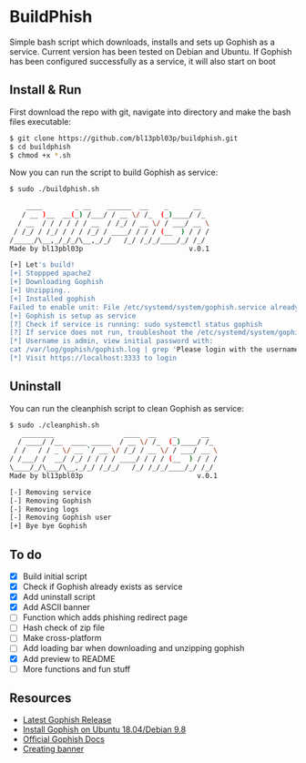 # BuildPhish
Simple bash script which downloads, installs and sets up Gophish as a service. Current version has been tested on Debian and Ubuntu.
If Gophish has been configured successfully as a service, it will also start on boot

## Install & Run
First download the repo with git, navigate into directory and make the bash files executable:
```bash
$ git clone https://github.com/bl13pbl03p/buildphish.git
$ cd buildphish
$ chmod +x *.sh
```
Now you can run the script to build Gophish as service:
```bash
$ sudo ./buildphish.sh
 
    ____        _ __    ______  __    _      __  
   / __ )__  __(_) /___/ / __ \/ /_  (_)____/ /_ 
  / __  / / / / / / __  / /_/ / __ \/ / ___/ __ \
 / /_/ / /_/ / / / /_/ / ____/ / / / (__  ) / / /
/_____/\__,_/_/_/\__,_/_/   /_/ /_/_/____/_/ /_/
Made by bl13pbl03p                          v.0.1

[+] Let's build!
[+] Stoppped apache2
[+] Downloading Gophish
[+] Unzipping..
[+] Installed gophish
Failed to enable unit: File /etc/systemd/system/gophish.service already exists.
[+] Gophish is setup as service
[?] Check if service is running: sudo systemctl status gophish
[?] If service does not run, troubleshoot the /etc/systemd/system/gophish.service file
[*] Username is admin, view initial password with:
cat /var/log/gophish/gophish.log | grep 'Please login with the username admin and the password'
[*] Visit https://localhost:3333 to login
```
## Uninstall
You can run the cleanphish script to clean Gophish as service:
```bash
$ sudo ./cleanphish.sh
   ________                 ____  __    _      __  
  / ____/ /__  ____ _____  / __ \/ /_  (_)____/ /_ 
 / /   / / _ \/ __ `/ __ \/ /_/ / __ \/ / ___/ __ \
/ /___/ /  __/ /_/ / / / / ____/ / / / (__  ) / / /
\____/_/\___/\__,_/_/ /_/_/   /_/ /_/_/____/_/ /_/                     
Made by bl13pbl03p                            v.0.1

[-] Removing service
[-] Removing Gophish
[-] Removing logs
[-] Removing Gophish user
[+] Bye bye Gophish
```
## To do
- [x]  Build initial script
- [x]  Check if Gophish already exists as service
- [x]  Add uninstall script
- [x]  Add ASCII banner
- [ ]  Function which adds phishing redirect page
- [ ]  Hash check of zip file
- [ ]  Make cross-platform
- [ ]  Add loading bar when downloading and unzipping gophish
- [x]  Add preview to README
- [ ]  More functions and fun stuff
## Resources
- [Latest Gophish Release](https://github.com/gophish/gophish/releases/tag/v0.11.0)
- [Install Gophish on Ubuntu 18.04/Debian 9.8](https://kifarunix.com/install-gophish-on-ubuntu-18-04-debian-9-8/)
- [Official Gophish Docs](https://getgophish.com/documentation/)
- [Creating banner](https://manytools.org/hacker-tools/ascii-banner/)
